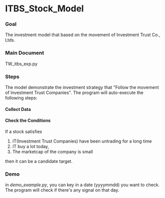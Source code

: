 # ITBS_Stock_Model

### Goal 
The investment model that based on the movement of Investment Trust Co., Ltds.

### Main Document
TW_itbs_exp.py

### Steps
The model demonstrate the investment strategy that "Follow the movement of Investment Trust Companies". The program will auto-execute the following steps:

#### Collect Data

#### Check the Conditions
If a stock satisfies 
1. IT(Investment Trust Companies) have been untrading for a long time 
2. IT buy a lot today,
3. The marketcap of the company is small

then it can be a candidate target.

### Demo
in *demo_example.py*, you can key in a date (yyyymmdd) you want to check. The program will check if there's any signal on that day.
